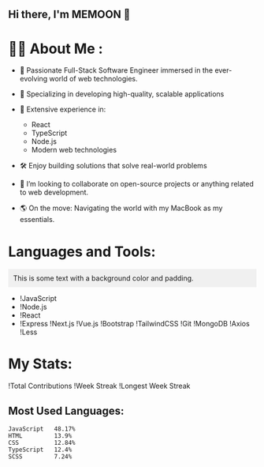 ## Hi there, I'm MEMOON 👋

# 👨‍💻 About Me :

- 🔭 Passionate Full-Stack Software Engineer immersed in the ever-evolving world of web technologies.

- 🚀 Specializing in developing high-quality, scalable applications

- 🔧 Extensive experience in:
  - React
  - TypeScript
  - Node.js
  - Modern web technologies

- 🛠️ Enjoy building solutions that solve real-world problems

- 👯 I’m looking to collaborate on open-source projects or anything related to web development.

- 🌎 On the move: Navigating the world with my MacBook as my essentials.


# Languages and Tools:

<div style="background-color: #f0f0f0; padding: 10px;">
  This is some text with a background color and padding.
</div>

- !JavaScript
- !Node.js
- !React
- !Express
!Next.js
!Vue.js
!Bootstrap
!TailwindCSS
!Git
!MongoDB
!Axios
!Less

# My Stats:

!Total Contributions
!Week Streak
!Longest Week Streak

## Most Used Languages:

```text
JavaScript   48.17%
HTML         13.9%
CSS          12.84%
TypeScript   12.4%
SCSS         7.24%
